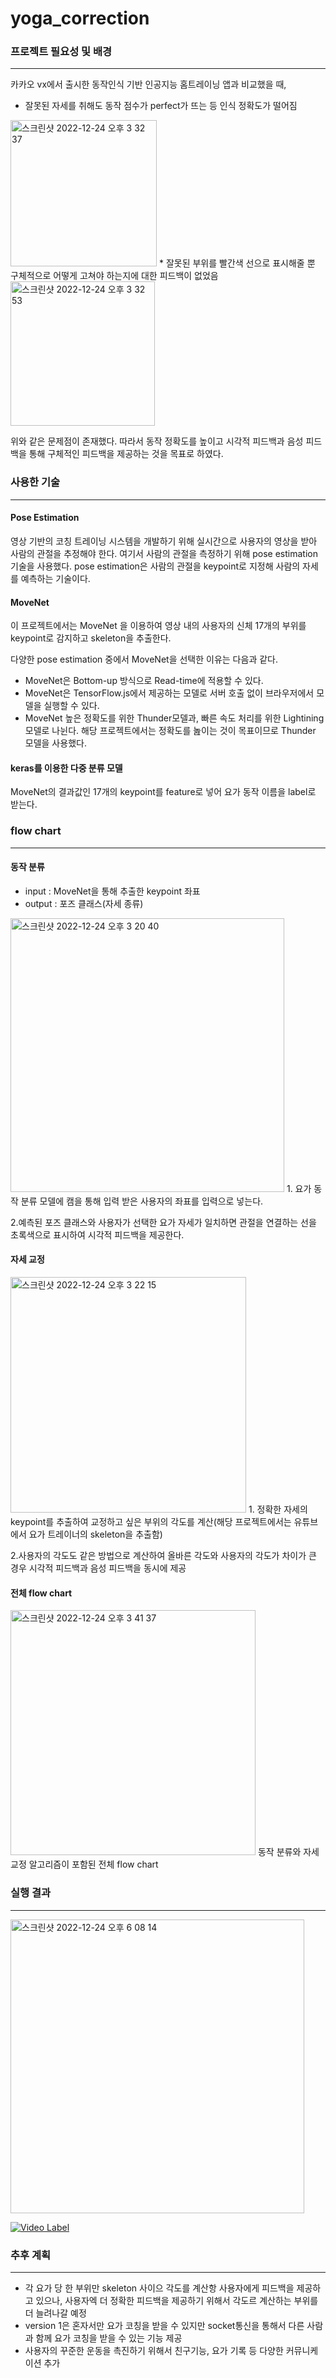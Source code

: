 # yoga_correction

### 프로젝트 필요성 및 배경 
---
카카오 vx에서 출시한 동작인식 기반 인공지능 홈트레이닝 앱과 비교했을 때,
* 잘못된 자세를 취해도 동작 점수가 perfect가 뜨는 등 인식 정확도가 떨어짐
<img width="234" alt="스크린샷 2022-12-24 오후 3 32 37" src="https://user-images.githubusercontent.com/88534959/209424538-e1c4a4db-7526-4917-9de5-aaf77be997e3.png">
* 잘못된 부위를 빨간색 선으로 표시해줄 뿐 구체적으로 어떻게 고쳐야 하는지에 대한 피드백이 없었음
<img width="231" alt="스크린샷 2022-12-24 오후 3 32 53" src="https://user-images.githubusercontent.com/88534959/209424546-faa9a159-c8d7-40ce-807b-0ae082e46169.png">

위와 같은 문제점이 존재했다.
따라서 동작 정확도를 높이고 시각적 피드백과 음성 피드백을 통해 구체적인 피드백을 제공하는 것을 목표로 하였다.

### 사용한 기술
---
#### Pose Estimation
영상 기반의 코칭 트레이닝 시스템을 개발하기 위해 실시간으로 사용자의 영상을 받아 사람의 관절을 추정해야 한다.
여기서 사람의 관절을 측정하기 위해 pose estimation 기술을 사용했다.
pose estimation은 사람의 관절을 keypoint로 지정해 사람의 자세를 예측하는 기술이다.

#### MoveNet
이 프로젝트에서는 MoveNet 을 이용하여 영상 내의 사용자의 신체 17개의 부위를 keypoint로 감지하고 skeleton을 추출한다.

다양한 pose estimation 중에서 MoveNet을 선택한 이유는 다음과 같다.
* MoveNet은 Bottom-up 방식으로 Read-time에 적용할 수 있다.
* MoveNet은 TensorFlow.js에서 제공하는 모델로 서버 호출 없이 브라우저에서 모델을 실행할 수 있다.
* MoveNet 높은 정확도를 위한 Thunder모델과, 빠른 속도 처리를 위한 Lightining모델로 나뉜다.
  해당 프로젝트에서는 정확도를 놆이는 것이 목표이므로 Thunder 모델을 사용했다.

#### keras를 이용한 다중 분류 모델
MoveNet의 결과값인 17개의 keypoint를 feature로 넣어 요가 동작 이름을 label로 받는다.

### flow chart
---
#### 동작 분류
* input : MoveNet을 통해 추출한 keypoint 좌표
* output : 포즈 클래스(자세 종류)
<img width="438" alt="스크린샷 2022-12-24 오후 3 20 40" src="https://user-images.githubusercontent.com/88534959/209424194-eaf78f0b-7cef-4a2f-bb49-2275a292f149.png">
1. 요가 동작 분류 모델에 캠을 통해 입력 받은 사용자의 좌표를 입력으로 넣는다.


2.예측된 포즈 클래스와 사용자가 선택한 요가 자세가 일치하면 관절을 연결하는 선을 초록색으로 표시하여 시각적 피드백을 제공한다.

#### 자세 교정
<img width="377" alt="스크린샷 2022-12-24 오후 3 22 15" src="https://user-images.githubusercontent.com/88534959/209424225-651d7f2c-07ac-473f-9c4d-862ecd41b949.png">
1. 정확한 자세의 keypoint를 추출하여 교정하고 싶은 부위의 각도를 계산(해당 프로젝트에서는 유튜브에서 요가 트레이너의 skeleton을 추출함)


2.사용자의 각도도 같은 방법으로 계산하여 올바른 각도와 사용자의 각도가 차이가 큰 경우 시각적 피드백과 음성 피드백을 동시에 제공

#### 전체 flow chart
<img width="392" alt="스크린샷 2022-12-24 오후 3 41 37" src="https://user-images.githubusercontent.com/88534959/209424768-7e64b543-d1fb-4ade-902d-573d3047f04d.png">
동작 분류와 자세 교정 알고리즘이 포함된 전체 flow chart

### 실행 결과
---
<img width="470" alt="스크린샷 2022-12-24 오후 6 08 14" src="https://user-images.githubusercontent.com/88534959/209428918-b116b08c-9be8-4abe-a86f-68b7d55c25d3.png">

[![Video Label](http://img.youtube.com/vi/3Uz2qNt3Iqw/0.jpg)](https://youtu.be/3Uz2qNt3Iqw)



### 추후 계획
---
* 각 요가 당 한 부위만 skeleton 사이으 각도를 계산항 사용자에게 피드백을 제공하고 있으나, 사용자엑 더 정확한 피드백을 제공하기 위해서 각도르 계산하는 부위를 더 늘려나갈 예정
* version 1은 혼자서만 요가 코칭을 받을 수 있지만 socket통신을 통해서 다른 사람과 함께 요가 코칭을 받을 수 있는 기능 제공
* 사용자의 꾸준한 운동을 촉진하기 위해서 친구기능, 요가 기록 등 다양한 커뮤니케이션 추가

